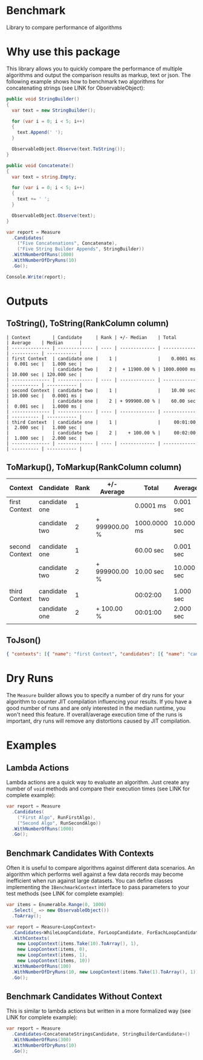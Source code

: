 # Benchmark
Library to compare performance of algorithms

# Why use this package
This library allows you to quickly compare the performance of multiple algorithms and output the comparison results as markup, text or json. The following example shows how to benchmark two algorithms for concatenating strings (see LINK for ObservableObject):

``` c#
public void StringBuilder()
{
  var text = new StringBuilder();

  for (var i = 0; i < 5; i++)
  {
	text.Append(' ');
  }

  ObservableObject.Observe(text.ToString());
}

public void Concatenate()
{
  var text = string.Empty;

  for (var i = 0; i < 5; i++)
  {
	text += ' ';
  }

  ObservableObject.Observe(text);
}

var report = Measure
  .Candidates(
    ("Five Concatenations", Concatenate),
    ("Five String Builder Appends", StringBuilder))
  .WithNumberOfRuns(1000)
  .WithNumberOfDryRuns(10)
  .Go();

Console.Write(report);
```

# Outputs

## ToString(), ToString(RankColumn column)

```
| Context        | Candidate     | Rank | +/- Median    | Total        | Average    | Median      |
| -------------- | ------------- | ---- | ------------- | ------------ | ---------- | ----------- |
| first Context  | candidate one |    1 |               |    0.0001 ms |  0.001 sec |   1.000 sec |
|                | candidate two |    2 |  + 11900.00 % | 1000.0000 ms | 10.000 sec | 120.000 sec |
| -------------- | ------------- | ---- | ------------- | ------------ | ---------- | ----------- |
| second Context | candidate two |    1 |               |    10.00 sec | 10.000 sec |   0.0001 ms |
|                | candidate one |    2 | + 999900.00 % |    60.00 sec |  0.001 sec |   1.0000 ms |
| -------------- | ------------- | ---- | ------------- | ------------ | ---------- | ----------- |
| third Context  | candidate one |    1 |               |     00:01:00 |  2.000 sec |   1.000 sec |
|                | candidate two |    2 |    + 100.00 % |     00:02:00 |  1.000 sec |   2.000 sec |
| -------------- | ------------- | ---- | ------------- | ------------ | ---------- | ----------- |
```

## ToMarkup(), ToMarkup(RankColumn column)

| Context | Candidate | Rank | +/- Average | Total | Average | Median |
| --- | --- | --- | --- | --- | --- | --- |
| first Context | candidate one | 1 |  | 0.0001 ms | 0.001 sec | 1.000 sec |
|  | candidate two | 2 | + 999900.00 % | 1000.0000 ms | 10.000 sec | 120.000 sec |
|   |   |   |   |   |   |   |
| second Context | candidate one | 1 |  | 60.00 sec | 0.001 sec | 1.0000 ms |
|  | candidate two | 2 | + 999900.00 % | 10.00 sec | 10.000 sec | 0.0001 ms |
|   |   |   |   |   |   |   |
| third Context | candidate two | 1 |  | 00:02:00 | 1.000 sec | 2.000 sec |
|  | candidate one | 2 | + 100.00 % | 00:01:00 | 2.000 sec | 1.000 sec |
|   |   |   |   |   |   |   |

## ToJson()

``` json
{ "contexts": [{ "name": "first Context", "candidates": [{ "name": "candidate one", "totalMilliseconds": "0.0001", "averageMilliseconds": "1", "medianMilliseconds": "1000" }, { "name": "candidate two", "totalMilliseconds": "1000", "averageMilliseconds": "10000", "medianMilliseconds": "120000" }] }, { "name": "second Context", "candidates": [{ "name": "candidate one", "totalMilliseconds": "60000", "averageMilliseconds": "1", "medianMilliseconds": "1" }, { "name": "candidate two", "totalMilliseconds": "10000", "averageMilliseconds": "10000", "medianMilliseconds": "0.0001" }] }, { "name": "third Context", "candidates": [{ "name": "candidate one", "totalMilliseconds": "60000", "averageMilliseconds": "2000", "medianMilliseconds": "1000" }, { "name": "candidate two", "totalMilliseconds": "120000", "averageMilliseconds": "1000", "medianMilliseconds": "2000" }] }] }
```

# Dry Runs
The `Measure` builder allows you to specify a number of dry runs for your algorithm to counter JIT compilation influencing your results. If you have a good number of runs and are only interested in the median runtime, you won't need this feature. If overall/average execution time of the runs is important, dry runs will remove any distortions caused by JIT compilation.

# Examples

## Lambda Actions

Lambda actions are a quick way to evaluate an algorithm. Just create any number of `void` methods and compare their execution times (see LINK for complete example):

``` c#
var report = Measure
  .Candidates(
    ("First Algo", RunFirstAlgo),
    ("Second Algo", RunSecondAlgo))
  .WithNumberOfRuns(1000)
  .Go();
```

## Benchmark Candidates With Contexts

Often it is useful to compare algorithms against different data scenarios. An algorithm which performs well against a few data records may become inefficient when run against large datasets. You can define classes implementing the `IBenchmarkContext` interface to pass parameters to your test methods (see LINK for complete example):

``` c#
var items = Enumerable.Range(0, 1000)
  .Select(_ => new ObservableObject())
  .ToArray();

var report = Measure<LoopContext>
  .Candidates<WhileLoopCandidate, ForLoopCandidate, ForEachLoopCandidate, ForLoopInlineRangeEvaluationCandidate>()
  .WithContexts(
    new LoopContext(items.Take(10).ToArray(), 1),
    new LoopContext(items, 0),
    new LoopContext(items, 1),
    new LoopContext(items, 10))
  .WithNumberOfRuns(100)
  .WithNumberOfDryRuns(10, new LoopContext(items.Take(1).ToArray(), 1))
  .Go();  
```

## Benchmark Candidates Without Context

This is similar to lambda actions but written in a more formalized way (see LINK for complete example):

``` c#
var report = Measure
  .Candidates<ConcatenateStringsCandidate, StringBuilderCandidate>()
  .WithNumberOfRuns(300)
  .WithNumberOfDryRuns(10)
  .Go();
```

